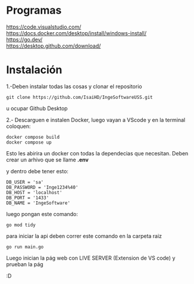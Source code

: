 # Programas

https://code.visualstudio.com/ \
https://docs.docker.com/desktop/install/windows-install/ \
https://go.dev/ \
https://desktop.github.com/download/ 

# Instalación 

1.-Deben instalar todas las cosas y clonar el repositorio 

```
git clone https://github.com/IsaiHD/IngeSoftwareUSS.git
```
u ocupar Github Desktop

2.- Descarguen e instalen Docker, luego vayan a VScode y en la terminal coloquen:
```
docker compose build
docker compose up
```
Esto les abirira un docker con todas la dependecias que necesitan.
Deben crear un arhivo que se llame 
**.env**

y dentro debe tener esto:

```
DB_USER = 'sa'
DB_PASSWORD = 'Inge1234%40'
DB_HOST = 'localhost'
DB_PORT = '1433'
DB_NAME = 'IngeSoftware'

```

luego pongan este comando:

```
go mod tidy
```


para iniciar la api deben correr este comando en la carpeta raiz
```
go run main.go
```

Luego inician la pág web con LIVE SERVER (Extension de VS code)
y prueban la pág 

:D
